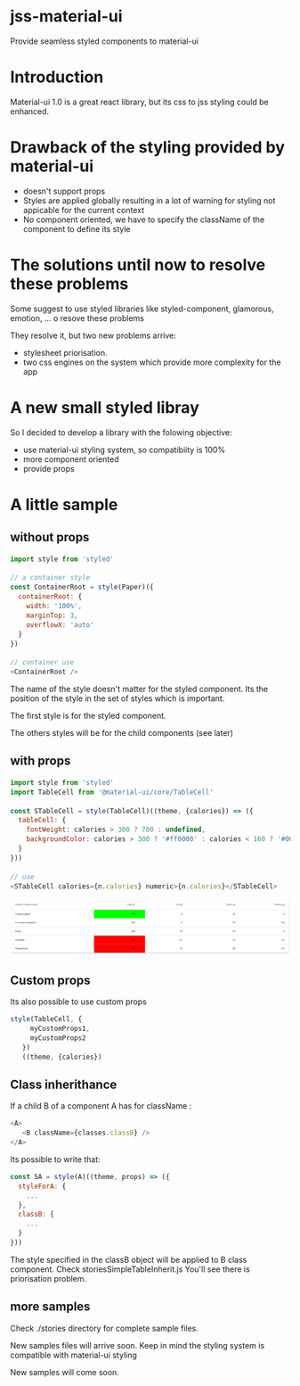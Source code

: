 # jss-material-ui
Provide seamless styled components to material-ui

# Introduction
Material-ui 1.0 is a great react library, but its css to jss styling could be enhanced.

# Drawback of the styling provided by material-ui

* doesn't support props
* Styles are applied globally resulting in a lot of warning for styling not appicable for the current context
* No component oriented, we have to specify the className of the component to define its style 

# The solutions until now to resolve these problems
Some suggest to use styled libraries like styled-component, glamorous, emotion, ... o resove these problems

They resolve it, but two new problems arrive: 

* stylesheet priorisation. 
* two css engines on the system which provide more complexity for the app

# A new small styled libray
So I decided to develop a library with the folowing objective:

* use material-ui styling system, so compatibiity is 100%
* more component oriented
* provide props

# A little sample

## without props


```js
import style from 'styled'

// a container style
const ContainerRoot = style(Paper)({
  containerRoot: {
    width: '100%',
    marginTop: 3,
    overflowX: 'auto'
  }
})

// container use
<ContainerRoot />
```

The name of the style doesn't matter for the styled component. Its the position of the style in the set of styles which is important.

The first style is for the styled component.

The others styles will be for the child components (see later)


## with props

```js
import style from 'styled'
import TableCell from '@material-ui/core/TableCell'

const STableCell = style(TableCell)((theme, {calories}) => ({
  tableCell: {
    fontWeight: calories > 300 ? 700 : undefined,
    backgroundColor: calories > 300 ? '#ff0000' : calories < 160 ? '#00FF00' : undefined
  }
}))

// use
<STableCell calories={n.calories} numeric>{n.calories}</STableCell>
```

![Result](./stories/jss.png)




## Custom props

Its also possible to use custom props

```js
style(TableCell, {
     myCustomProps1,
     myCustomProps2
   })
   ((theme, {calories})
```

## Class inherithance

If a child B of a component A has for className :

```js
<A>
   <B className={classes.classB} />
</A>
```

Its possible to write that:

```js
const SA = style(A)((theme, props) => ({
  styleForA: {
    ...
  },
  classB: {
    ...
  }
}))
```

The style specified in the classB object will be applied to B class component.
Check storiesSimpleTableInherit.js
You'll see there is priorisation problem.

## more samples

Check ./stories directory for complete sample files.

New samples files will arrive soon.
Keep in mind the styling system is compatible with material-ui styling

New samples will come soon.
